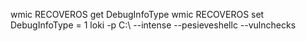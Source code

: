 wmic RECOVEROS get DebugInfoType
wmic RECOVEROS set DebugInfoType = 1
loki -p C:\ --intense --pesieveshellc --vulnchecks
